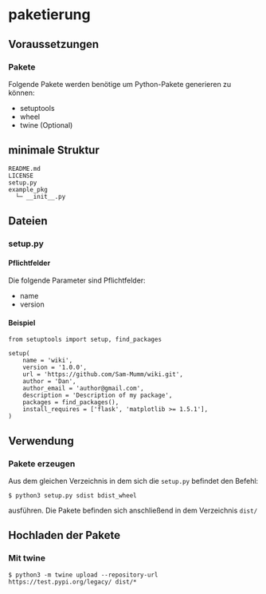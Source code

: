 # paketierung

## Voraussetzungen
### Pakete 
Folgende Pakete werden benötige um Python-Pakete generieren zu können:
 * setuptools
 * wheel
 * twine (Optional)

## minimale Struktur
```
README.md
LICENSE
setup.py
example_pkg
  └─ __init__.py
```

## Dateien
### setup.py
#### Pflichtfelder
Die folgende Parameter sind Pflichtfelder:
 * name
 * version

#### Beispiel
```
from setuptools import setup, find_packages

setup(
    name = 'wiki',
    version = '1.0.0',
    url = 'https://github.com/Sam-Mumm/wiki.git',
    author = 'Dan',
    author_email = 'author@gmail.com',
    description = 'Description of my package',
    packages = find_packages(),
    install_requires = ['flask', 'matplotlib >= 1.5.1'],
)
```

## Verwendung
### Pakete erzeugen
Aus dem gleichen Verzeichnis in dem sich die `setup.py` befindet den Befehl:
```
$ python3 setup.py sdist bdist_wheel
```
ausführen. Die Pakete befinden sich anschließend in dem Verzeichnis `dist/`

## Hochladen der Pakete
### Mit twine
```
$ python3 -m twine upload --repository-url https://test.pypi.org/legacy/ dist/*
```
